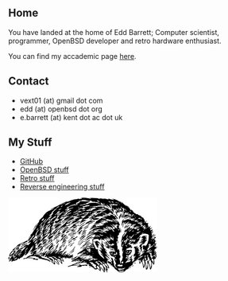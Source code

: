 Home
----

You have landed at the home of Edd Barrett; Computer scientist,
programmer, OpenBSD developer and retro hardware enthusiast.

You can find my accademic page [here](http://www.cs.kent.ac.uk/people/rpg/eb771/).

Contact
-------

- vext01 (at) gmail dot com
- edd (at) openbsd dot org
- e.barrett (at) kent dot ac dot uk

My Stuff
--------

- [GitHub](https://github.com/vext01/)
- [OpenBSD stuff](openbsd.html)
- [Retro stuff](retro.html)
- [Reverse engineering stuff](reveng.html)

[![A Badger](res/badger.png)](http://openclipart.org/detail/23702/badger-by-papapishu-23702)

